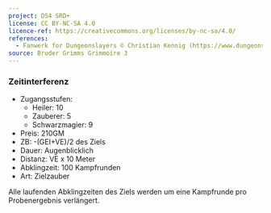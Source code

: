```yaml
---
project: DS4 SRD+
license: CC BY-NC-SA 4.0
licence-ref: https://creativecommons.org/licenses/by-nc-sa/4.0/
references: 
  - Fanwerk for Dungeonslayers © Christian Kennig (https://www.dungeonslayers.net/)
source: Bruder Grimms Grimmoire 3
---
```


### Zeitinterferenz

- Zugangsstufen:
  - Heiler: 10
  - Zauberer: 5
  - Schwarzmagier: 9
- Preis: 210GM
- ZB: -(GEI+VE)/2 des Ziels
- Dauer: Augenblicklich
- Distanz: VE x 10 Meter
- Abklingzeit: 100 Kampfrunden
- Art: Zielzauber

Alle laufenden Abklingzeiten des Ziels werden um eine Kampfrunde pro Probenergebnis verlängert.

